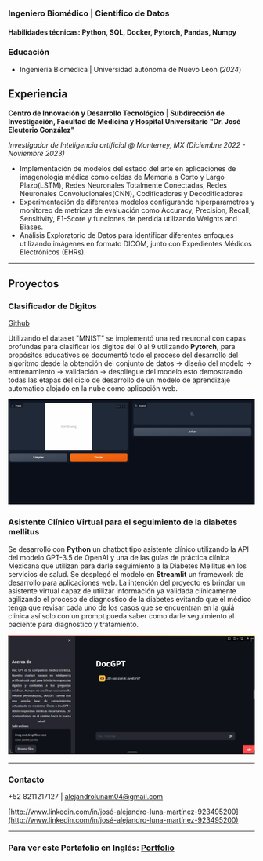 ### Ingeniero Biomédico | Cientifico de Datos

#### Habilidades técnicas: Python, SQL, Docker, Pytorch, Pandas, Numpy

### Educación
- Ingeniería Biomédica | Universidad autónoma de Nuevo León (_2024_)

## Experiencia
**Centro de Innovación y Desarrollo Tecnológico** | **Subdirección de Investigación, Facultad de Medicina y Hospital Universitario "Dr. José Eleuterio González"**

*Investigador de Inteligencia artificial @ Monterrey, MX (_Diciembre 2022 - Noviembre 2023_)*

- Implementación de modelos del estado del arte en aplicaciones de imagenología médica como celdas de Memoria a Corto y Largo Plazo(LSTM), Redes Neuronales Totalmente Conectadas, Redes Neuronales Convolucionales(CNN), Codificadores y Decodificadores
- Experimentación de diferentes modelos configurando hiperparametros y monitoreo de metricas de evaluación como Accuracy, Precision, Recall, Sensitivity, F1-Score y funciones de perdida utilizando Weights and Biases.
- Análisis Exploratorio de Datos para identificar diferentes enfoques utilizando imágenes en formato DICOM, junto con Expedientes Médicos Electrónicos (EHRs).

---

## Proyectos

### Clasificador de Digitos 

[Github](https://github.com/AlexLuna4/Handwritten_Digit_Recognizer_UI.git)

Utilizando el dataset "MNIST" se implementó una red neuronal con capas profundas para clasificar los digitos del 0 al 9 utilizando **Pytorch**, para propósitos educativos
se documentó todo el proceso del desarrollo del algoritmo desde la obtención del conjunto de datos -> diseño del modelo -> entrenamiento -> validación -> despliegue del modelo 
esto demostrando todas las etapas del ciclo de desarrollo de un modelo de aprendizaje automatico alojado en la nube como aplicación web.

![Clasificador de digitos](/assets/img/Digit_recognition.gif)

### Asistente Clínico Virtual para el seguimiento de la diabetes mellitus
Se desarrolló con **Python** un chatbot tipo asistente clínico utilizando la API del modelo GPT-3.5 de OpenAI y una de las guías de práctica clínica Mexicana
que utilizan para darle seguimiento a la Diabetes Mellitus en los servicios de salud. Se desplegó el modelo en **Streamlit** un framework
de desarrollo para aplicaciones web. La intención del proyecto es brindar un asistente virtual capaz de utilizar información ya validada
clinicamente agilizando el proceso de diagnostico de la diabetes evitando que el médico tenga que revisar cada uno de los casos que se
encuentran en la guiá clinica así solo con un prompt pueda saber como darle seguimiento al paciente para diagnostico y tratamiento.

![Asistente Clínico Virtual](/assets/img/docgpt.png)

---

### Contacto

 +52 8211217127 | alejandrolunam04@gmail.com
 
[http://www.linkedin.com/in/josé-alejandro-luna-martínez-923495200](http://www.linkedin.com/in/josé-alejandro-luna-martínez-923495200)

---

### Para ver este Portafolio en Inglés: [Portfolio](https://alexluna4.github.io/portfolio-eng/)

